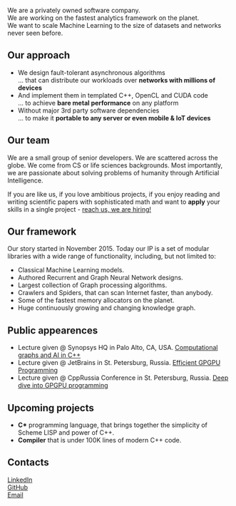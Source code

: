 We are a privately owned software company. <br/>
We are working on the fastest analytics framework on the planet. <br/>
We want to scale Machine Learning to the size of datasets and networks never seen before.
				
## Our approach

- We design fault-tolerant asynchronous algorithms<br/>
	... that can distribute our workloads over **networks with millions of devices**
- And implement them in templated C++, OpenCL and CUDA code<br/>
	... to achieve **bare metal performance** on any platform
- Without major 3rd party software dependencies<br/>
	... to make it **portable to any server or even mobile & IoT devices**

## Our team

We are a small group of senior developers. We are scattered across the globe. We come from CS or life sciences backgrounds. Most importantly, we are passionate about solving problems of humanity through Artificial Intelligence.

If you are like us, if you love ambitious projects, if you enjoy reading and writing scientific papers with sophisticated math and want to **apply** your skills in a single project - [reach us, we are hiring!](mailto:a@unum.xyz)

## Our framework

Our story started in November 2015. Today our IP is a set of modular libraries with a wide range of functionality, including, but not limited to:
- Classical Machine Learning models.
- Authored Recurrent and Graph Neural Network designs.
- Largest collection of Graph processing algorithms.
- Crawlers and Spiders, that can scan Internet faster, than anybody.
- Some of the fastest memory allocators on the planet.
- Huge continuously growing and changing knowledge graph.

## Public appearences

- Lecture given @ Synopsys HQ in Palo Alto, CA, USA. [Computational graphs and AI in C++](https://github.com/ashvardanian/NeuralSTL)
- Lecture given @ JetBrains in St. Petersburg, Russia. [Efficient GPGPU Programming](https://youtu.be/BUtHOftDm_Y)
- Lecture given @ CppRussia Conference in St. Petersburg, Russia. [Deep dive into GPGPU programming](https://github.com/ashvardanian/SandboxGPUs)

## Upcoming projects

- __C*__ programming language, that brings together the simplicity of Scheme LISP and power of C++.
- __Compiler__ that is under 100K lines of modern C++ code.

## Contacts

[LinkedIn](linkedin.com/company/unum-xyz)<br/>
[GitHub](https://github.com/UnumXYZ)<br/>
[Email](mailto:a@unum.xyz)<br/>
